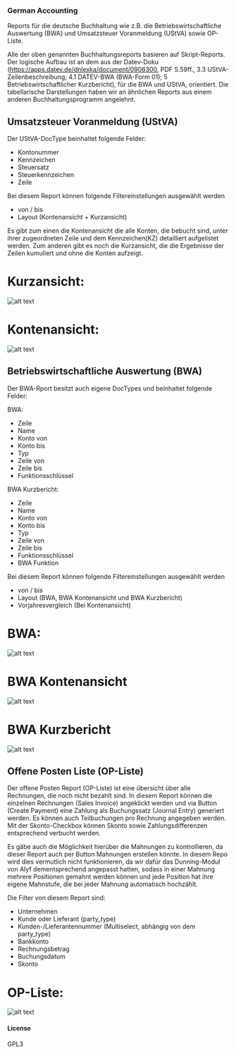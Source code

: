 ### German Accounting

Reports für die deutsche Buchhaltung wie z.B. die Betriebswirtschaftliche Auswertung (BWA) und  Umsatzsteuer Voranmeldung (UStVA) sowie OP-Liste.

Alle der oben genannten Buchhaltungsreports basieren auf Skript-Reports. Der logische Aufbau ist an dem aus der Datev-Doku (https://apps.datev.de/dnlexka/document/0906300, PDF S.59ff., 3.3 UStVA-Zeilenbeschreibung; 4.1 DATEV-BWA (BWA-Form 01); 5 Betriebswirtschaftlicher Kurzbericht), für die BWA und UStVA, orientiert. Die tabellarische Darstellungen haben wir an ähnlichen Reports aus einem anderen Buchhaltungsprogramm angelehnt.

## Umsatzsteuer Voranmeldung (UStVA)

Der UStVA-DocType beinhaltet folgende Felder:
- Kontonummer
- Kennzeichen
- Steuersatz
- Steuerkennzeichen
- Zeile

Bei diesem Report können folgende Filtereinstellungen ausgewählt werden
- von / bis
- Layout (Kontenansicht + Kurzansicht)

Es gibt zum einen die Kontenansicht die alle Konten, die bebucht sind, unter ihrer zugeordneten Zeile und dem Kennzeichen(KZ) detailliert aufgelistet werden. Zum anderen gibt es noch die Kurzansicht, die die Ergebnisse der Zeilen kumuliert und ohne die Konten aufzeigt.

# Kurzansicht:
![alt text](docs/Kurzansicht_UStVA.png)
# Kontenansicht:
![alt text](docs/Kontenansicht_UStVA.png)


## Betriebswirtschaftliche Auswertung (BWA)

Der BWA-Rport besitzt auch eigene DocTypes und beinhaltet folgende Felder:

BWA:
- Zeile
- Name
- Konto von
- Konto bis
- Typ
- Zeile von
- Zeile bis
- Funktionsschlüssel

BWA Kurzbericht:
- Zeile
- Name
- Konto von
- Konto bis
- Typ
- Zeile von
- Zeile bis
- Funktionsschlüssel
- BWA Funktion

Bei diesem Report können folgende Filtereinstellungen ausgewählt werden
- von / bis
- Layout (BWA, BWA Kontenansicht und BWA Kurzbericht)
- Vorjahresvergleich (Bei Kontenansicht)

# BWA:
![alt text](docs/BWA.png)

# BWA Kontenansicht
![alt text](docs/BWA_Kontenansicht.png)

# BWA Kurzbericht
![alt text](docs/BWA_Kurzbericht.png)


## Offene Posten Liste (OP-Liste)

Der offene Posten Report (OP-Liste) ist eine übersicht über alle Rechnungen, die noch nicht bezahlt sind. In diesem Report können die einzelnen Rechnungen (Sales Invoice) angeklickt werden und via Button (Create Payment) eine Zahlung als Buchungssatz (Journal Entry) generiert werden. Es können auch Teilbuchungen pro Rechnung angegeben werden. Mit der Skonto-Checkbox können Skonto sowie Zahlungsdifferenzen entsprechend verbucht werden.

Es gäbe auch die Möglichkeit hierüber die Mahnungen zu kontrollieren, da dieser Report auch per Button Mahnungen erstellen könnte. In diesem Repo wird dies vermutlich nicht funktionieren, da wir dafür das Dunning-Modul von Alyf dementsprechend angepasst hatten, sodass in einer Mahnung mehrere Positionen gemahnt werden können und jede Position hat ihre eigene Mahnstufe, die bei jeder Mahnung automatisch hochzählt.

Die Filter von diesem Report sind:
- Unternehmen
- Kunde oder Lieferant (party_type)
- Kunden-/Lieferantennummer (Multiselect, abhängig von dem party_type)
- Bankkonto
- Rechnungsbetrag
- Buchungsdatum
- Skonto

# OP-Liste:
![alt text](docs/OP_Liste.png)

#### License

GPL3
